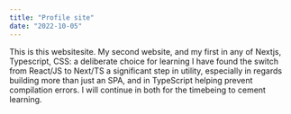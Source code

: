 ```yaml
---
title: "Profile site"
date: "2022-10-05"
---
```


This is this websitesite. My second website, and my first in any of Nextjs, Typescript, CSS: a deliberate choice for learning  I have found the switch from React/JS to Next/TS a significant step in utility, especially in regards building more than just an SPA, and in TypeScript helping prevent compilation errors. I will continue in both for the timebeing to cement learning.